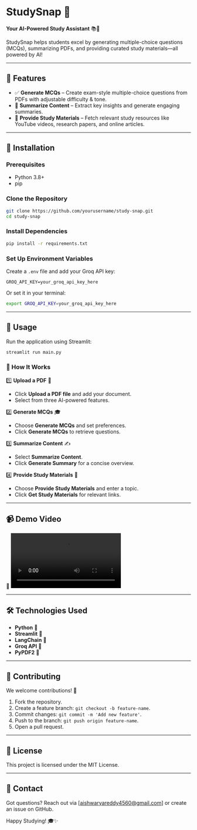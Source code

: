 # StudySnap 🚀

**Your AI-Powered Study Assistant** 📚🤖

StudySnap helps students excel by generating multiple-choice questions (MCQs), summarizing PDFs, and providing curated study materials—all powered by AI!

---

## 🌟 Features
- ✅ **Generate MCQs** – Create exam-style multiple-choice questions from PDFs with adjustable difficulty & tone.
- 📜 **Summarize Content** – Extract key insights and generate engaging summaries.
- 🔗 **Provide Study Materials** – Fetch relevant study resources like YouTube videos, research papers, and online articles.

---

## 📌 Installation

### Prerequisites
- Python 3.8+
- pip

### Clone the Repository
```bash
git clone https://github.com/yourusername/study-snap.git
cd study-snap
```

### Install Dependencies
```bash
pip install -r requirements.txt
```

### Set Up Environment Variables
Create a `.env` file and add your Groq API key:
```plaintext
GROQ_API_KEY=your_groq_api_key_here
```
Or set it in your terminal:
```bash
export GROQ_API_KEY=your_groq_api_key_here
```

---

## 🚀 Usage

Run the application using Streamlit:
```bash
streamlit run main.py
```

### 🎯 How It Works
1️⃣ **Upload a PDF** 📄
- Click **Upload a PDF file** and add your document.
- Select from three AI-powered features.

2️⃣ **Generate MCQs** 🎓
- Choose **Generate MCQs** and set preferences.
- Click **Generate MCQs** to retrieve questions.

3️⃣ **Summarize Content** ✍️
- Select **Summarize Content**.
- Click **Generate Summary** for a concise overview.

4️⃣ **Provide Study Materials** 📖
- Choose **Provide Study Materials** and enter a topic.
- Click **Get Study Materials** for relevant links.

---

## 📹 Demo Video
🎥 <video controls src="20250318-1354-01.4533325.mp4" title="Title"></video>


---

## 🛠️ Technologies Used
- **Python** 🐍
- **Streamlit** 🎨
- **LangChain** 🧠
- **Groq API** 🤖
- **PyPDF2** 📄

---

## 🤝 Contributing
We welcome contributions! 🚀

1. Fork the repository.
2. Create a feature branch: `git checkout -b feature-name`.
3. Commit changes: `git commit -m 'Add new feature'`.
4. Push to the branch: `git push origin feature-name`.
5. Open a pull request.

---

## 📜 License
This project is licensed under the MIT License.

---

## 📧 Contact
Got questions? Reach out via [aishwaryareddy4560@gmail.com] or create an issue on GitHub.

Happy Studying! 🎓✨


